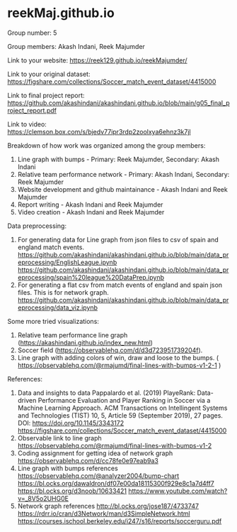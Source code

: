 # reekMaj.github.io
Group number: 5

Group members: Akash Indani, Reek Majumder

Link to your website: https://reek129.github.io/reekMajumder/

Link to your original dataset: https://figshare.com/collections/Soccer_match_event_dataset/4415000

Link to final project report: https://github.com/akashindani/akashindani.github.io/blob/main/g05_final_project_report.pdf

Link to video: https://clemson.box.com/s/bjedv77ipr3rdp2zoolxya6ehnz3k7jl

Breakdown of how work was organized among the group members:
1. Line graph with bumps - Primary: Reek Majumder, Secondary: Akash Indani
2. Relative team performance network - Primary: Akash Indani, Secondary: Reek Majumder
3. Website development and github maintainance - Akash Indani and Reek Majumder
4. Report writing - Akash Indani and Reek Majumder
5. Video creation - Akash Indani and Reek Majumder

Data preprocessing:
1. For generating data for Line graph from json files to csv of spain and england match events.
https://github.com/akashindani/akashindani.github.io/blob/main/data_preprocessing/EnglishLeague.ipynb
https://github.com/akashindani/akashindani.github.io/blob/main/data_preprocessing/spain%20league%20DataPrep.ipynb
2. For generating a flat csv from match events of england and spain json files. This is for network graph.
https://github.com/akashindani/akashindani.github.io/blob/main/data_preprocessing/data_viz.ipynb

Some more tried visualizations:
1. Relative team performance line graph (https://akashindani.github.io/index_new.html)
2. Soccer field (https://observablehq.com/d/d3d723951739204f).
3. Line graph with adding colors of win, draw and loose to the bumps. ( https://observablehq.com/@rmajumd/final-lines-with-bumps-v1-2-1  )

References:
1. Data and insights to data
Pappalardo et al. (2019) PlayeRank: Data-driven Performance Evaluation and Player Ranking in Soccer via a Machine Learning Approach. ACM Transactions on Intellingent Systems and Technologies (TIST) 10, 5, Article 59 (September 2019), 27 pages. DOI: https://doi.org/10.1145/3343172
https://figshare.com/collections/Soccer_match_event_dataset/4415000
2. Observable link to line graph
https://observablehq.com/@rmajumd/final-lines-with-bumps-v1-2
3. Coding assignment for getting idea of network graph
https://observablehq.com/d/cc78fe0e97eab9a3
4. Line graph with bumps references
https://observablehq.com/@analyzer2004/bump-chart
https://bl.ocks.org/dawaldron/df07e00da18115300f929e8c1a7d4ff7
https://bl.ocks.org/d3noob/10633421
https://www.youtube.com/watch?v=_8V5o2UHG0E
5. Network graph references
http://bl.ocks.org/jose187/4733747
https://rdrr.io/cran/d3Network/man/d3SimpleNetwork.html
https://courses.ischool.berkeley.edu/i247/s16/reports/soccerguru.pdf
